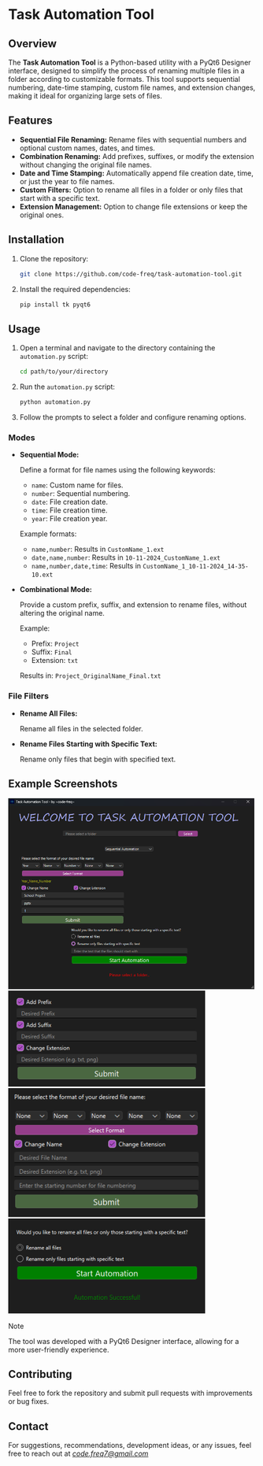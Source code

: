 # Task Automation Tool

## Overview
The **Task Automation Tool** is a Python-based utility with a PyQt6 Designer interface, designed to simplify the process of renaming multiple files in a folder according to customizable formats. This tool supports sequential numbering, date-time stamping, custom file names, and extension changes, making it ideal for organizing large sets of files.

## Features
- **Sequential File Renaming:** Rename files with sequential numbers and optional custom names, dates, and times.
- **Combination Renaming:** Add prefixes, suffixes, or modify the extension without changing the original file names.
- **Date and Time Stamping:** Automatically append file creation date, time, or just the year to file names.
- **Custom Filters:** Option to rename all files in a folder or only files that start with a specific text.
- **Extension Management:** Option to change file extensions or keep the original ones.

## Installation

1. Clone the repository:
    ```bash
   git clone https://github.com/code-freq/task-automation-tool.git
   ```
2. Install the required dependencies:
    ```bash
   pip install tk pyqt6
   ```

## Usage
1. Open a terminal and navigate to the directory containing the `automation.py` script:
    ```bash
    cd path/to/your/directory
    ```
2. Run the `automation.py` script:
    ```bash
    python automation.py
    ```
3. Follow the prompts to select a folder and configure renaming options.

### Modes
- **Sequential Mode:**

    Define a format for file names using the following keywords:
    - `name`: Custom name for files.
    - `number`: Sequential numbering.
    - `date`: File creation date.
    - `time`: File creation time.
    - `year`: File creation year.

  Example formats:
  - `name,number`: Results in `CustomName_1.ext`
  - `date,name,number`: Results in `10-11-2024_CustomName_1.ext`
  - `name,number,date,time`: Results in `CustomName_1_10-11-2024_14-35-10.ext`


- **Combinational Mode:**

    Provide a custom prefix, suffix, and extension to rename files, without altering the original name.
    
    Example:
    - Prefix: `Project`
    - Suffix: `Final`
    - Extension: `txt`
  
    Results in: `Project_OriginalName_Final.txt`

### File Filters
- **Rename All Files:**
    
    Rename all files in the selected folder.


- **Rename Files Starting with Specific Text:**

  Rename only files that begin with specified text.

## Example Screenshots
<img src="./assets/main.png" alt="Main Window" width="500"/>

<img src="./assets/combinational.png" alt="Combinational" width="400"/> 

<img src="./assets/sequential.png" alt="Sequential" width="400"/>

<img src="./assets/filter_files.png" alt="Filter Files" width="400"/>


> [!Note]
> 
> The tool was developed with a PyQt6 Designer interface, allowing for a more user-friendly experience.

## Contributing
Feel free to fork the repository and submit pull requests with improvements or bug fixes.

## Contact
For suggestions, recommendations, development ideas, or any issues, feel free to reach out at *code.freq7@gmail.com*
